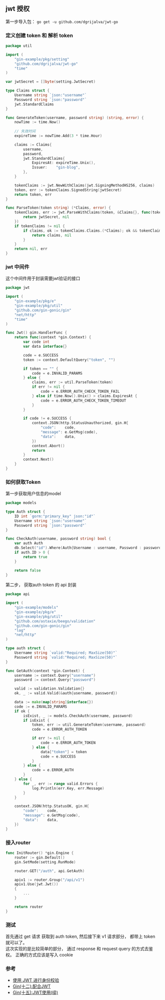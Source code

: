 ## jwt 授权

第一步导入包： `go get -u github.com/dgrijalva/jwt-go`

### 定义创建 token 和 解析 token
```go
package util

import (
	"gin-example/pkg/setting"
	"github.com/dgrijalva/jwt-go"
	"time"
)

var jwtSecret = []byte(setting.JwtSecret)

type Claims struct {
	Username string `json:"username"`
	Password string `json:"password"`
	jwt.StandardClaims
}

func GenerateToken(username, password string) (string, error) {
	nowTime := time.Now()
	
    // 失效时间
	expireTime := nowTime.Add(3 * time.Hour)

	claims := Claims{
		username,
		password,
		jwt.StandardClaims{
			ExpiresAt: expireTime.Unix(),
			Issuer:    "gin-blog",
		},
	}

	tokenClaims := jwt.NewWithClaims(jwt.SigningMethodHS256, claims)
	token, err := tokenClaims.SignedString(jwtSecret)
	return token, err
}

func ParseToken(token string) (*Claims, error) {
	tokenClaims, err := jwt.ParseWithClaims(token, &Claims{}, func(token *jwt.Token) (interface{}, error) {
		return jwtSecret, nil
	})
	if tokenClaims != nil {
		if claims, ok := tokenClaims.Claims.(*Claims); ok && tokenClaims.Valid {
			return claims, nil
		}
	}
	return nil, err
}
```

### jwt 中间件
这个中间件用于封装需要jwt验证的接口                 
```go
package jwt

import (
	"gin-example/pkg/e"
	"gin-example/pkg/util"
	"github.com/gin-gonic/gin"
	"net/http"
	"time"
)

func Jwt() gin.HandlerFunc {
	return func(context *gin.Context) {
		var code int
		var data interface{}

		code = e.SUCCESS
		token := context.DefaultQuery("token", "")

		if token == "" {
			code = e.INVALID_PARAMS
		} else {
			claims, err := util.ParseToken(token)
			if err != nil {
				code = e.ERROR_AUTH_CHECK_TOKEN_FAIL
			} else if time.Now().Unix() > claims.ExpiresAt {
				code = e.ERROR_AUTH_CHECK_TOKEN_TIMEOUT
			}
		}

		if code != e.SUCCESS {
			context.JSON(http.StatusUnauthorized, gin.H{
				"code":    code,
				"message": e.GetMsg(code),
				"data":    data,
			})
			context.Abort()
			return
		}
		context.Next()
	}
}
```

### 如何获取Token
第一步获取用户信息的model
```go
package models

type Auth struct {
	ID int `gorm:"primary_key" json:"id"`
	Username string `json:"username"`
	Password string `json:"password"`
}

func CheckAuth(username, password string) bool {
	var auth Auth
	db.Select("id").Where(Auth{Username : username, Password : password}).First(&auth)
	if auth.ID > 0 {
		return true
	}

	return false
}
```

第二步， 获取auth token 的 api 封装
```go
package api

import (
	"gin-example/models"
	"gin-example/pkg/e"
	"gin-example/pkg/util"
	"github.com/astaxie/beego/validation"
	"github.com/gin-gonic/gin"
	"log"
	"net/http"
)

type auth struct {
	Username string `valid:"Required; MaxSize(50)"`
	Password string `valid:"Required; MaxSize(50)"`
}

func GetAuth(context *gin.Context) {
	username := context.Query("username")
	password := context.Query("password")

	valid := validation.Validation{}
	ok, _ := valid.Valid(&auth{username, password})

	data := make(map[string]interface{})
	code := e.INVALID_PARAMS
	if ok {
		isExist, _ := models.CheckAuth(username, password)
		if isExist {
			token, err := util.GenerateToken(username, password)
			code = e.ERROR_AUTH_TOKEN

			if err != nil {
				code = e.ERROR_AUTH_TOKEN
			} else {
				data["token"] = token
				code = e.SUCCESS
			}
		} else {
			code = e.ERROR_AUTH
		}
	} else {
		for _, err := range valid.Errors {
			log.Println(err.Key, err.Message)
		}
	}

	context.JSON(http.StatusOK, gin.H{
		"code":    code,
		"message": e.GetMsg(code),
		"data":    data,
	})
}
```

### 接入router
```go
func InitRouter() *gin.Engine {
	router := gin.Default()
	gin.SetMode(setting.RunMode)

	router.GET("/auth", api.GetAuth)

	apiv1 := router.Group("/api/v1")
	apiv1.Use(jwt.Jwt())
	{
        ...
	}

	return router
}
```

### 测试
首先通过 get 请求 获取到 auth token, 然后接下来 v1 请求部分， 都带上 token 就可以了。                          
这次实现的是比较简单的部分， 通过 response 和 request query 的方式去鉴权。 正确的方式应该是写入 cookie

### 参考
- [使用 JWT 进行身份校验](https://eddycjy.com/posts/go/gin/2018-02-14-jwt/) 
- [Gin(十二):配合JWT](https://juejin.cn/post/6844903905424310279)
- [Gin(十五):JWT使用(续)](https://juejin.cn/post/6844903982624686088)

